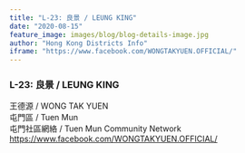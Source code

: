```yaml
---
title: "L-23: 良景 / LEUNG KING"
date: "2020-08-15"
feature_image: images/blog/blog-details-image.jpg
author: "Hong Kong Districts Info"
iframe: "https://www.facebook.com/WONGTAKYUEN.OFFICIAL/"
---
```


### L-23: 良景 / LEUNG KING  
王德源 / WONG TAK YUEN  
屯門區 / Tuen Mun  
屯門社區網絡 / Tuen Mun Community Network  
https://www.facebook.com/WONGTAKYUEN.OFFICIAL/
